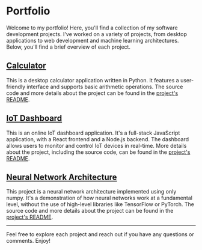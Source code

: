 # Portfolio

Welcome to my portfolio! Here, you'll find a collection of my software development projects. I've worked on a variety of projects, from desktop applications to web development and machine learning architectures. Below, you'll find a brief overview of each project.

## [Calculator](Calculator/)

This is a desktop calculator application written in Python. It features a user-friendly interface and supports basic arithmetic operations. The source code and more details about the project can be found in the [project's README](Calculator/README.md).

## [IoT Dashboard](IoT-Dashboard/)

This is an online IoT dashboard application. It's a full-stack JavaScript application, with a React frontend and a Node.js backend. The dashboard allows users to monitor and control IoT devices in real-time. More details about the project, including the source code, can be found in the [project's README](IoT-Dashboard/README.md).

## [Neural Network Architecture](Neural-Network/)

This project is a neural network architecture implemented using only numpy. It's a demonstration of how neural networks work at a fundamental level, without the use of high-level libraries like TensorFlow or PyTorch. The source code and more details about the project can be found in the [project's README](Neural-Network/README.md).

---

Feel free to explore each project and reach out if you have any questions or comments. Enjoy!
